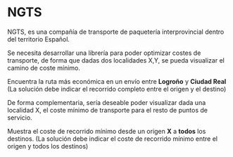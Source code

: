 # NGTS
NGTS, es una compañía de transporte de paquetería interprovincial dentro del territorio Español. 

Se necesita desarrollar una librería para poder optimizar costes de transporte, de forma que
 dadas dos localidades X,Y, se pueda visualizar el camino de coste mínimo.
 
Encuentra la ruta más económica en un envío entre **Logroño** y **Ciudad Real** (La solución debe indicar el recorrido completo entre el origen y el destino)
 
 De forma complementaria, sería deseable poder visualizar dada una localidad X, el coste mínimo de transporte para el resto de puntos de servicio.
 
 Muestra el coste de recorrido mínimo desde un origen **X** a **todos** los destinos. (La solución debe indicar el coste de recorrido mínimo entre el origen y todos los destinos)
